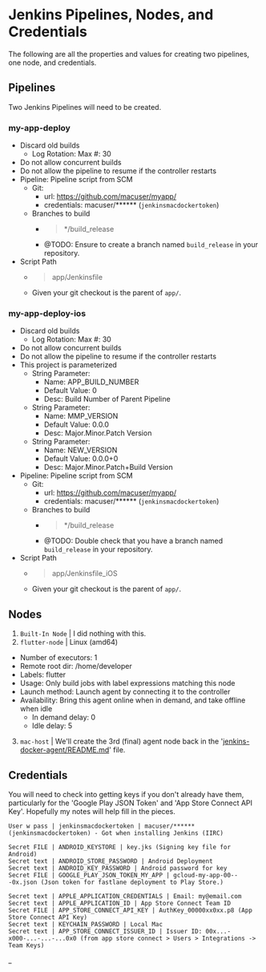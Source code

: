 # Jenkins Pipelines, Nodes, and Credentials

The following are all the properties and values for creating two pipelines, one node, and credentials.


## Pipelines

Two Jenkins Pipelines will need to be created.

### my-app-deploy

- Discard old builds
  - Log Rotation: Max #: 30
- Do not allow concurrent builds
- Do not allow the pipeline to resume if the controller restarts
- Pipeline: Pipeline script from SCM
  - Git:
    - url: https://github.com/macuser/myapp/
    - credentials: macuser/****** (`jenkinsmacdockertoken`)
  - Branches to build
    - > */build_release
    - @TODO: Ensure to create a branch named `build_release` in your repository.
- Script Path
  - > app/Jenkinsfile
  - Given your git checkout is the parent of `app/`.

### my-app-deploy-ios

- Discard old builds
  - Log Rotation: Max #: 30
- Do not allow concurrent builds
- Do not allow the pipeline to resume if the controller restarts
- This project is parameterized
  - String Parameter:
    - Name: APP_BUILD_NUMBER
    - Default Value: 0
    - Desc: Build Number of Parent Pipeline
  - String Parameter:
    - Name: MMP_VERSION
    - Default Value: 0.0.0
    - Desc: Major.Minor.Patch Version
  - String Parameter:
    - Name: NEW_VERSION
    - Default Value: 0.0.0+0
    - Desc: Major.Minor.Patch+Build Version
- Pipeline: Pipeline script from SCM
  - Git:
    - url: https://github.com/macuser/myapp/
    - credentials: macuser/****** (`jenkinsmacdockertoken`)
  - Branches to build
    - > */build_release
    - @TODO: Double check that you have a branch named `build_release` in your repository.
- Script Path
  - > app/Jenkinsfile_iOS
  - Given your git checkout is the parent of `app/`.


## Nodes

1. `Built-In Node` | I did nothing with this.
2. `flutter-node` | Linux (amd64)
  - Number of executors: 1
  - Remote root dir: /home/developer
  - Labels: flutter
  - Usage: Only build jobs with label expressions matching this node
  - Launch method: Launch agent by connecting it to the controller
  - Availability: Bring this agent online when in demand, and take offline when idle
    - In demand delay: 0
    - Idle delay: 5
3. `mac-host` | We'll create the 3rd (final) agent node back in the '[jenkins-docker-agent/README.md](README.md)' file.


## Credentials

You will need to check into getting keys if you don't already have them, particularly for the 'Google Play JSON Token' and 'App Store Connect API Key'. Hopefully my notes will help fill in the pieces.

```
User w pass | jenkinsmacdockertoken | macuser/****** (jenkinsmacdockertoken) - Got when installing Jenkins (IIRC)

Secret FILE | ANDROID_KEYSTORE | key.jks (Signing key file for Android)
Secret text | ANDROID_STORE_PASSWORD | Android Deployment
Secret text | ANDROID_KEY_PASSWORD | Android password for key
Secret FILE | GOOGLE_PLAY_JSON_TOKEN_MY_APP | gcloud-my-app-00---0x.json (Json token for fastlane deployment to Play Store.)

Secret text | APPLE_APPLICATION_CREDENTIALS | Email: my@email.com
Secret text | APPLE_APPLICATION_ID | App Store Connect Team ID
Secret FILE | APP_STORE_CONNECT_API_KEY | AuthKey_00000xx0xx.p8 (App Store Connect API Key)
Secret text | KEYCHAIN_PASSWORD | Local Mac
Secret text | APP_STORE_CONNECT_ISSUER_ID | Issuer ID: 00x...-x000-...-...-...0x0 (from app store connect > Users > Integrations -> Team Keys)
```


_

